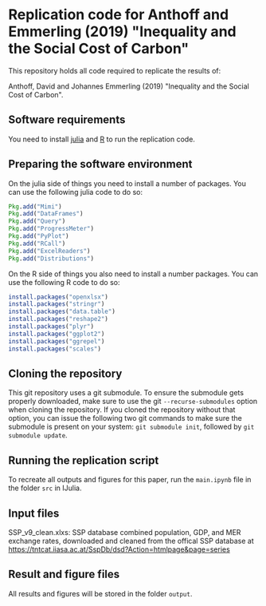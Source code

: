 # Replication code for Anthoff and Emmerling (2019) "Inequality and the Social Cost of Carbon"

This repository holds all code required to replicate the results of:

Anthoff, David and Johannes Emmerling (2019) "Inequality and the Social Cost of Carbon".

## Software requirements

You need to install [julia](http://julialang.org/) and [R](https://www.r-project.org/) to run the replication code.

## Preparing the software environment

On the julia side of things you need to install a number of packages. You can use the following julia code to do so:

````julia
Pkg.add("Mimi")
Pkg.add("DataFrames")
Pkg.add("Query")
Pkg.add("ProgressMeter")
Pkg.add("PyPlot")
Pkg.add("RCall")
Pkg.add("ExcelReaders")
Pkg.add("Distributions")
````

On the R side of things you also need to install a number packages. You can use the following R code to do so:

````R
install.packages("openxlsx")
install.packages("stringr")
install.packages("data.table")
install.packages("reshape2")
install.packages("plyr")
install.packages("ggplot2")
install.packages("ggrepel")
install.packages("scales")
````

## Cloning the repository

This git repository uses a git submodule. To ensure the submodule gets properly downloaded, make sure to use the
git ``--recurse-submodules`` option when cloning the repository. If you cloned the repository without that option,
you can issue the following two git commands to make sure the submodule is present on your system:
``git submodule init``, followed by ``git submodule update``.

## Running the replication script

To recreate all outputs and figures for this paper, run the ``main.ipynb`` file in the folder ``src`` in IJulia.

## Input files

SSP_v9_clean.xlxs: SSP database combined population, GDP, and MER exchange rates, downloaded and cleaned from the offical SSP database at https://tntcat.iiasa.ac.at/SspDb/dsd?Action=htmlpage&page=series


## Result and figure files

All results and figures will be stored in the folder ``output``.
